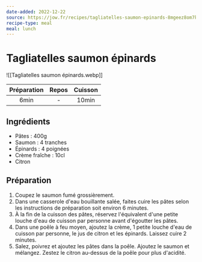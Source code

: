 ```yaml
---
date-added: 2022-12-22
source: https://jow.fr/recipes/tagliatelles-saumon-epinards-8mgeez8om7kh9dob02ba
recipe-type: meal
meal: lunch
---
```


# Tagliatelles saumon épinards

![[Tagliatelles saumon épinards.webp]]

| Préparation | Repos | Cuisson |
|:-----------:|:-----:|:-------:|
|    6min     |   -   |  10min  |

## Ingrédients

- Pâtes : 400g
- Saumon : 4 tranches
- Épinards : 4 poignées
- Crème fraîche : 10cl
- Citron

## Préparation

1. Coupez le saumon fumé grossièrement.
2. Dans une casserole d'eau bouillante salée, faites cuire les pâtes selon les instructions de préparation soit environ 6 minutes.
3. À la fin de la cuisson des pâtes, réservez l'équivalent d'une petite louche d'eau de cuisson par personne avant d'égoutter les pâtes.
4. Dans une poêle à feu moyen, ajoutez la crème, 1 petite louche d'eau de cuisson par personne, le jus de citron et les épinards. Laissez cuire 2 minutes.
5. Salez, poivrez et ajoutez les pâtes dans la poêle. Ajoutez le saumon et mélangez. Zestez le citron au-dessus de la poêle pour plus d'acidité.
